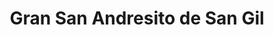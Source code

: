 ---
title: "Gran San Andresito de San Gil"
url: /san-gil/gran-san-andresito-de-san-gil/
shop: tienda de variedades
---